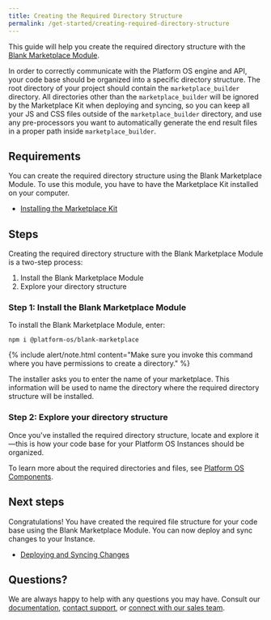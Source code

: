 ```yaml
---
title: Creating the Required Directory Structure
permalink: /get-started/creating-required-directory-structure
---
```


This guide will help you create the required directory structure with the [Blank Marketplace Module](https://github.com/mdyd-dev/module-blank-marketplace).

In order to correctly communicate with the Platform OS engine and API, your code base should be organized into a specific directory structure. The root directory of your project should contain the `marketplace_builder` directory. All directories other than the `marketplace_builder` will be ignored by the Marketplace Kit when deploying and syncing, so you can keep all your JS and CSS files outside of the `marketplace_builder` directory, and use any pre-processors you want to automatically generate the end result files in a proper path inside `marketplace_builder`.

## Requirements

You can create the required directory structure using the Blank Marketplace Module. To use this module, you have to have the Marketplace Kit installed on your computer.

* [Installing the Marketplace Kit]()

## Steps

Creating the required directory structure with the Blank Marketplace Module is a two-step process:

1.  Install the Blank Marketplace Module
2.  Explore your directory structure

### Step 1: Install the Blank Marketplace Module

To install the Blank Marketplace Module, enter:

```
npm i @platform-os/blank-marketplace
```

{% include alert/note.html content="Make sure you invoke this command where you have permissions to create a directory." %}

The installer asks you to enter the name of your marketplace. This information will be used to name the directory where the required directory structure will be installed.

### Step 2: Explore your directory structure

Once you've installed the required directory structure, locate and explore it—this is how your code base for your Platform OS Instances should be organized.

To learn more about the required directories and files, see [Platform OS Components]().

## Next steps

Congratulations! You have created the required file structure for your code base using the Blank Marketplace Module. You can now deploy and sync changes to your Instance.

* [Deploying and Syncing Changes]()

## Questions?

We are always happy to help with any questions you may have. Consult our [documentation](), [contact support](), or [connect with our sales team]().
